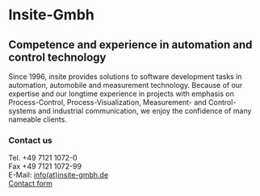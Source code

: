 # Insite-Gmbh

## Competence and experience in automation and control technology
Since 1996, insite provides solutions to software development tasks in automation, automobile and measurement technology.
Because of our expertise and our longtime experience in projects with emphasis on Process-Control, Process-Visualization,
Measurement- and Control-systems and industrial communication, we enjoy the confidence of many nameable clients.
<div class="contact-us">
<div class="contact-header">
    <h3>Contact us</h3>
</div>
<p class="contact-info">
    Tel. +49 7121 1072-0
    <br />
    Fax +49 7121 1072-99
    <br />E-Mail:
    <a href="javascript:linkTo_UnCryptMailto('ocknvq,kphqBkpukvg/iodj0fg');" title="Öffnet ein Fenster zum Versenden der E-Mail" class="mail">
    info(at)insite-gmbh.de
    </a>
    <br />
    <a target="_blank" href="http://www.insite-gmbh.de/kontakt.html" title="Opens contact form in new tab">Contact form</a>
</p>
</div>